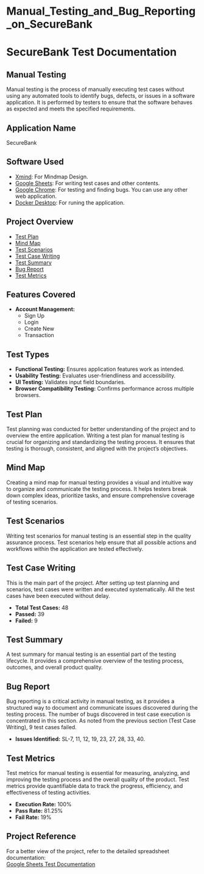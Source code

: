 # Manual_Testing_and_Bug_Reporting_on_SecureBank
# SecureBank Test Documentation

## Manual Testing
Manual testing is the process of manually executing test cases without using any automated tools to identify bugs, defects, or issues in a software application. It is performed by testers to ensure that the software behaves as expected and meets the specified requirements.

## Application Name
SecureBank

## Software Used
- [Xmind](https://www.xmind.net/): For Mindmap Design.
- [Google Sheets](https://workspace.google.com/products/sheets/): For writing test cases and other contents.
- [Google Chrome](https://www.google.com/chrome/): For testing and finding bugs. You can use any other web application.
- [Docker Desktop](https://docs.docker.com/get-docker/): For runing the application.

## Project Overview
- [Test Plan](#test-plan)
- [Mind Map](#mind-map)
- [Test Scenarios](#test-scenarios)
- [Test Case Writing](#test-case-writing)
- [Test Summary](#test-summary)
- [Bug Report](#bug-report)
- [Test Metrics](#test-metrics)

## Features Covered
- **Account Management:**
  - Sign Up  
  - Login  
  - Create New
  - Transaction  

## Test Types
- **Functional Testing:** Ensures application features work as intended.  
- **Usability Testing:** Evaluates user-friendliness and accessibility.  
- **UI Testing:** Validates input field boundaries.  
- **Browser Compatibility Testing:** Confirms performance across multiple browsers.  

## Test Plan
Test planning was conducted for better understanding of the project and to overview the entire application. Writing a test plan for manual testing is crucial for organizing and standardizing the testing process. It ensures that testing is thorough, consistent, and aligned with the project’s objectives.  

## Mind Map
Creating a mind map for manual testing provides a visual and intuitive way to organize and communicate the testing process. It helps testers break down complex ideas, prioritize tasks, and ensure comprehensive coverage of testing scenarios.  

## Test Scenarios
Writing test scenarios for manual testing is an essential step in the quality assurance process. Test scenarios help ensure that all possible actions and workflows within the application are tested effectively.

## Test Case Writing
This is the main part of the project. After setting up test planning and scenarios, test cases were written and executed systematically. All the test cases have been executed without delay.  
- **Total Test Cases:** 48  
- **Passed:** 39  
- **Failed:** 9  

## Test Summary
A test summary for manual testing is an essential part of the testing lifecycle. It provides a comprehensive overview of the testing process, outcomes, and overall product quality.

## Bug Report
Bug reporting is a critical activity in manual testing, as it provides a structured way to document and communicate issues discovered during the testing process. The number of bugs discovered in test case execution is concentrated in this section. As noted from the previous section (Test Case Writing), 9 test cases failed. 
- **Issues Identified:** SL-7, 11, 12, 19, 23, 27, 28, 33, 40.   
 

## Test Metrics
Test metrics for manual testing is essential for measuring, analyzing, and improving the testing process and the overall quality of the product. Test metrics provide quantifiable data to track the progress, efficiency, and effectiveness of testing activities.  
- **Execution Rate:** 100%  
- **Pass Rate:** 81.25%  
- **Fail Rate:** 19%  

## Project Reference
For a better view of the project, refer to the detailed spreadsheet documentation:  
[Google Sheets Test Documentation](https://docs.google.com/spreadsheets/d/1DikucbSuAwJ7E_uOjLeKeaMeKkJ-ruF4/edit?usp=sharing&ouid=111551182525741398430&rtpof=true&sd=true)

